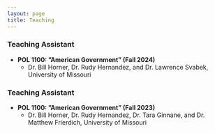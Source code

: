```yaml
---
layout: page
title: Teaching
---
```

### Teaching Assistant 
- **POL 1100: ”American Government” (Fall 2024)**
    - Dr. Bill Horner, Dr. Rudy Hernandez, and Dr. Lawrence Svabek, University of Missouri

### Teaching Assistant 
- **POL 1100: ”American Government” (Fall 2023)**
    - Dr. Bill Horner, Dr. Rudy Hernandez, Dr. Tara Ginnane, and Dr. Matthew Frierdich, University of Missouri
